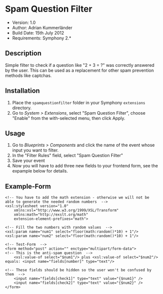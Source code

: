 # Spam Question Filter

- Version: 1.0
- Author: Adrian Kummerländer 
- Build Date: 15th July 2012
- Requirements: Symphony 2.*

## Description

Simple filter to check if a question like "2 + 3 = ?" was correctly answered by the user. 
This can be used as a replacement for other spam prevention methods like captchas.

## Installation

1. Place the `spamquestionfilter` folder in your Symphony `extensions` directory.
2. Go to _System > Extensions_, select "Spam Question Filter", choose "Enable" from the with-selected menu, then click Apply.

## Usage

1. Go to _Blueprints > Components_ and click the name of the event whose input you want to filter.
2. In the "Filter Rules" field, select "Spam Question Filter"
3. Save your event
4. Now you will have to add three new fields to your frontend form, see the expample below for details.

## Example-Form

	<!-- You have to add the math extension - otherwise we will not be able to generate the needed random numbers  -->
	<xsl:stylesheet version="1.0"
		xmlns:xsl="http://www.w3.org/1999/XSL/Transform"
		xmlns:math="http://exslt.org/math"
		extension-element-prefixes="math">

	<!-- Fill the two numbers with random values  -->
	<xsl:param name="num1" select="floor(math:random()*10) + 1"/>
	<xsl:param name="num2" select="floor(math:random()*10) + 1"/>

	<!-- Test-Form  -->
	<form method="post" action="" enctype="multipart/form-data">
	<!-- This is the anti-spam question  -->
		<xsl:value-of select="$num1"/> plus <xsl:value-of select="$num2"/> equals: <input name="fields[number]" type="text"/>

	<!-- These fields should be hidden so the user won't be confused by them  -->
		<input name="fields[check1]" type="text" value="{$num1}" />
		<input name="fields[check2]" type="text" value="{$num2}" />
	</form>
